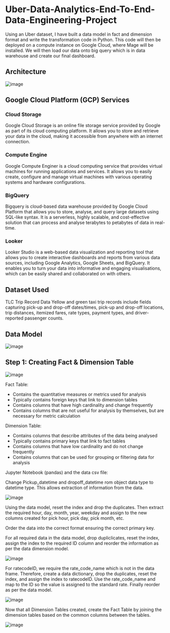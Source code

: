 # Uber-Data-Analytics-End-To-End-Data-Engineering-Project
Using an Uber dataset, I have built a data model in fact and dimension format and write the transformation code in Python. This code will then be deployed on a compute instance on Google Cloud, where Mage will be installed. We will then load our data onto big query which is in data warehouse and create our final dashboard.

## Architecture
![image](https://github.com/user-attachments/assets/ca575c0d-5448-4d88-9272-99ff878262c0)

## Google Cloud Platform (GCP) Services

### Cloud Storage
Google Cloud Storage is an online file storage service provided by Google as part of its cloud computing platform. It allows you to store and retrieve your data in the cloud, making it accessible from anywhere with an internet connection.

### Compute Engine
Google Compute Enginer is a cloud computing service that provides virtual machines for running applications and services. It allows you to easily create, configure and manage virtual machines with various operating systems and hardware configurations.

### BigQuery
Bigquery is cloud-based data warehouse provided by Google Cloud Platform that allows you to store, analyse, and query large datasets using SQL-like syntax. It is a serverless, highly scalable, and cost-effective solution that can process and analyse terabytes to petabytes of data in real-time.

### Looker
Looker Studio is a web-based data visualization and reporting tool that allows you to create interactive dashboards and reports from various data sources, including Google Analytics, Google Sheets, and BigQuery. It enables you to turn your data into informative and engaging visualisations, which can be easily shared and collaborated on with others.

## Dataset Used
TLC Trip Record Data
Yellow and green taxi trip records include fields capturing pick-up and drop-off dates/times, pick-up and drop-off locations, trip distances, itemized fares, rate types, payment types, and driver-reported passenger counts.

## Data Model

![image](https://github.com/user-attachments/assets/446935c1-7046-4ffd-b3ea-1999d9d5e13d)


## Step 1: Creating Fact & Dimension Table
![image](https://github.com/user-attachments/assets/9ee03830-23d6-4b2d-b655-b03ff45ecf48)


Fact Table:
- Contains the quantitative measures or metrics used for analysis
- Typically contains foreign keys that link to dimension tables
- Contains columns that have high cardinality and change frequently  
- Contains columns that are not useful for analysis by themselves, but are necessary for metric calculation

Dimension Table:
- Contains columns that describe attributes of the data being analysed
- Typically contains primary keys that link to fact tables
- Contains columns that have low cardinality and do not change frequently
- Contains columns that can be used for grouping or filtering data for analysis

Jupyter Notebook (pandas) and the data csv file:


Change Pickup_datetime and dropoff_datetime rom object data type to datetime type. This allows extraction of information from the data.

![image](https://github.com/user-attachments/assets/d58d2083-c0f0-4f9d-9864-4098f5e75335)


Using the data model, reset the index and drop the duplicates. Then extract the required hour, day, month, year, weekday and assign to the new columns created for pick hour, pick day, pick month, etc.

Order the data into the correct format ensuring the correct primary key.

For all required data in the data model, drop dupliclicates, reset the index, assign the index to the required ID column and reorder the information as per the data dimension model.

![image](https://github.com/user-attachments/assets/1d657560-31a7-4980-a979-71a777a91a0b)



For ratecodeID, we require the rate_code_name which is not in the data frame.
Therefore, create a data dictionary, drop the duplicates, reset the index, and assign the index to ratecodeID. Use the rate_code_name and map to the ID so the value is assigned to the standard rate. Finally reorder as per the data model.

![image](https://github.com/user-attachments/assets/48a0e942-9b2b-4802-ad0a-b86e1da63826)



Now that all Dimension Tables created, create the Fact Table by joining the dimension tables based on the common columns between the tables.

![image](https://github.com/user-attachments/assets/d4fa24da-e7a2-45a9-aa71-1dfffc002c83)


